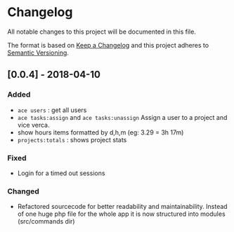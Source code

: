 # Changelog
All notable changes to this project will be documented in this file.

The format is based on [Keep a Changelog](http://keepachangelog.com/en/1.0.0/)
and this project adheres to [Semantic Versioning](http://semver.org/spec/v2.0.0.html).

## [0.0.4] - 2018-04-10
### Added
- `ace users` : get all users
- `ace tasks:assign` and `ace tasks:unassign` Assign a user to a project and vice verca.
- show hours items formatted by d,h,m (eg: 3.29 = 3h 17m)
- `projects:totals` : shows project stats

### Fixed
- Login for a timed out sessions

### Changed
- Refactored sourcecode for better readability and maintainability. Instead of one huge php file for the whole app it is now structured into modules (src/commands dir)
